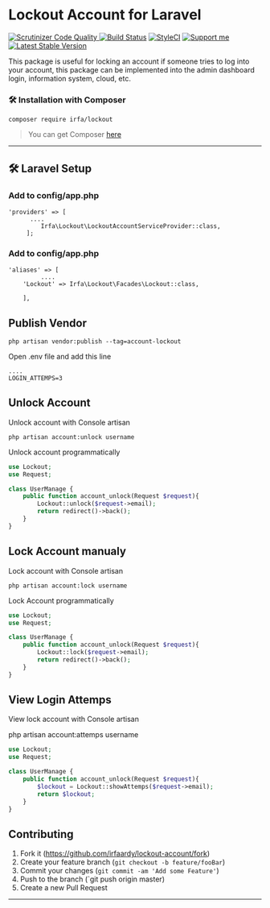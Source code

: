 # Lockout Account  for  Laravel
[![Scrutinizer Code Quality](https://scrutinizer-ci.com/g/irfaardy/raja-ongkir/badges/quality-score.png?b=master) ](https://scrutinizer-ci.com/g/irfaardy/raja-ongkir/?branch=master)[![Build Status](https://scrutinizer-ci.com/g/irfaardy/raja-ongkir/badges/build.png?b=master)](https://scrutinizer-ci.com/g/irfaardy/raja-ongkir/build-status/master)  [![StyleCI](https://github.styleci.io/repos/242054297/shield?branch=master)](https://github.styleci.io/repos/242054297) [![Support me](https://img.shields.io/badge/Support-Buy%20me%20a%20coffee-yellow.svg?style=flat-square)](https://www.buymeacoffee.com/OBaAofN) [![Latest Stable Version](https://poser.pugx.org/irfa/raja-ongkir/v/stable)](https://packagist.org/packages/irfa/raja-ongkir)



This package is useful for locking an account if someone tries to log into your account, this package can be implemented into the admin dashboard login, information system, cloud, etc.


<h3>🛠️ Installation with Composer </h3>

    composer require irfa/lockout

>You can get Composer [ here]( https://getcomposer.org/download/)

***
<h2>🛠️ Laravel Setup </h2>

<h3>Add to config/app.php</h3>

    'providers' => [
          ....
             Irfa\Lockout\LockoutAccountServiceProvider::class, 
         ];



<h3>Add to config/app.php</h3>

    'aliases' => [
             ....
        'Lockout' => Irfa\Lockout\Facades\Lockout::class,
    
        ],

  <h2>Publish Vendor</h2>


    php artisan vendor:publish --tag=account-lockout

Open .env file and add this line 

    ....
    LOGIN_ATTEMPS=3

<h2>Unlock Account</h2>

Unlock account with Console artisan

```
php artisan account:unlock username
```

Unlock account programmatically

```php
use Lockout;
use Request;

class UserManage {
	public function account_unlock(Request $request){
        Lockout::unlock($request->email);
        return redirect()->back();
    }
}
```



<h2> Lock Account manualy</h2>

Lock account with Console artisan

```
php artisan account:lock username
```

Lock Account programmatically

```php
use Lockout;
use Request;

class UserManage {
	public function account_unlock(Request $request){
        Lockout::lock($request->email);
        return redirect()->back();
    }
}
```

<h2> View Login Attemps</h2>

View lock account with Console artisan

php artisan account:attemps username

```php
use Lockout;
use Request;

class UserManage {
	public function account_unlock(Request $request){
        $lockout = Lockout::showAttemps($request->email);
        return $lockout;
    }
}
```



## Contributing

1. Fork it (<https://github.com/irfaardy/lockout-account/fork>)
2. Create your feature branch (`git checkout -b feature/fooBar`)
3. Commit your changes (`git commit -am 'Add some Feature'`)
4. Push to the branch (`git push origin master)
5. Create a new Pull Request
***

